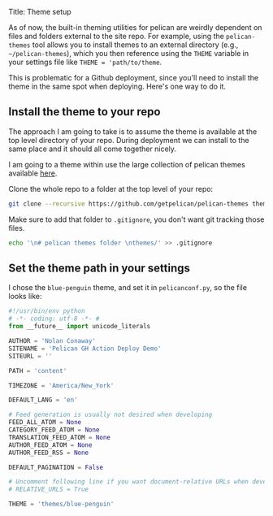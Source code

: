 Title: Theme setup

As of now, the built-in theming utilities for pelican are weirdly dependent on files and folders external to the site repo. For example, using the `pelican-themes` tool allows you to install themes to an external directory (e.g., `~/pelican-themes`), which you then reference using the `THEME` variable in your settings file like `THEME = 'path/to/theme`.

This is problematic for a Github deployment, since you'll need to install the theme in the same spot when deploying. Here's one way to do it.


## Install the theme to your repo

The approach I am going to take is to assume the theme is available at the top level directory of your repo. 
During deployment we can install to the same place and it should all come together nicely.

I am going to a theme within use the large collection of pelican themes available [here](https://github.com/getpelican/pelican-themes). 

Clone the whole repo to a folder at the top level of your repo:

```sh
git clone --recursive https://github.com/getpelican/pelican-themes themes
```

Make sure to add that folder to `.gitignore`, you don't want git tracking those files.

```sh
echo '\n# pelican themes folder \nthemes/' >> .gitignore
```

## Set the theme path in your settings

I chose the `blue-penguin` theme, and set it in `pelicanconf.py`, so the file looks like:


```python
#!/usr/bin/env python
# -*- coding: utf-8 -*- #
from __future__ import unicode_literals

AUTHOR = 'Nolan Conaway'
SITENAME = 'Pelican GH Action Deploy Demo'
SITEURL = ''

PATH = 'content'

TIMEZONE = 'America/New_York'

DEFAULT_LANG = 'en'

# Feed generation is usually not desired when developing
FEED_ALL_ATOM = None
CATEGORY_FEED_ATOM = None
TRANSLATION_FEED_ATOM = None
AUTHOR_FEED_ATOM = None
AUTHOR_FEED_RSS = None

DEFAULT_PAGINATION = False

# Uncomment following line if you want document-relative URLs when developing
# RELATIVE_URLS = True

THEME = 'themes/blue-penguin'
```
